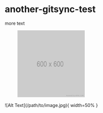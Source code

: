 # another-gitsync-test

more text
<figure><img src=".gitbook/assets/600.png" alt="ALT TEXT TEST OLOLOLO" width="50%"><figcaption></figcaption></figure>
![Alt Text](/path/to/image.jpg){ width=50% }
